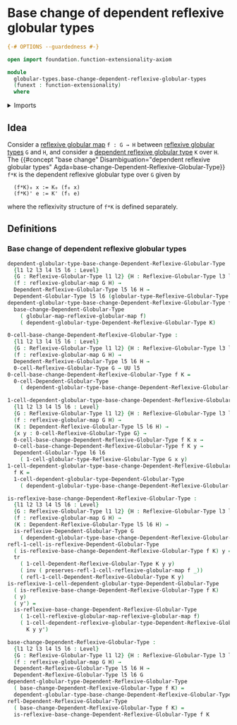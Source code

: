 # Base change of dependent reflexive globular types

```agda
{-# OPTIONS --guardedness #-}

open import foundation.function-extensionality-axiom

module
  globular-types.base-change-dependent-reflexive-globular-types
  (funext : function-extensionality)
  where
```

<details><summary>Imports</summary>

```agda
open import foundation.identity-types funext
open import foundation.transport-along-identifications
open import foundation.universe-levels

open import globular-types.base-change-dependent-globular-types funext
open import globular-types.dependent-globular-types funext
open import globular-types.dependent-reflexive-globular-types funext
open import globular-types.globular-types
open import globular-types.reflexive-globular-maps funext
open import globular-types.reflexive-globular-types funext
```

</details>

## Idea

Consider a [reflexive globular map](globular-types.reflexive-globular-maps.md)
`f : G → H` between
[reflexive globular types](globular-types.reflexive-globular-types.md) `G` and
`H`, and consider a
[dependent reflexive globular type](globular-types.dependent-reflexive-globular-types.md)
`K` over `H`. The
{{#concept "base change" Disambiguation="dependent reflexive globular types" Agda=base-change-Dependent-Reflexive-Globular-Type}}
`f*K` is the dependent reflexive globular type over `G` given by

```text
  (f*K)₀ x := K₀ (f₀ x)
  (f*K)' e := K' (f₁ e)
```

where the reflexivity structure of `f*K` is defined separately.

## Definitions

### Base change of dependent reflexive globular types

```agda
dependent-globular-type-base-change-Dependent-Reflexive-Globular-Type :
  {l1 l2 l3 l4 l5 l6 : Level}
  {G : Reflexive-Globular-Type l1 l2} {H : Reflexive-Globular-Type l3 l4}
  (f : reflexive-globular-map G H) →
  Dependent-Reflexive-Globular-Type l5 l6 H →
  Dependent-Globular-Type l5 l6 (globular-type-Reflexive-Globular-Type G)
dependent-globular-type-base-change-Dependent-Reflexive-Globular-Type f K =
  base-change-Dependent-Globular-Type
    ( globular-map-reflexive-globular-map f)
    ( dependent-globular-type-Dependent-Reflexive-Globular-Type K)

0-cell-base-change-Dependent-Reflexive-Globular-Type :
  {l1 l2 l3 l4 l5 l6 : Level}
  {G : Reflexive-Globular-Type l1 l2} {H : Reflexive-Globular-Type l3 l4}
  (f : reflexive-globular-map G H) →
  Dependent-Reflexive-Globular-Type l5 l6 H →
  0-cell-Reflexive-Globular-Type G → UU l5
0-cell-base-change-Dependent-Reflexive-Globular-Type f K =
  0-cell-Dependent-Globular-Type
    ( dependent-globular-type-base-change-Dependent-Reflexive-Globular-Type f K)

1-cell-dependent-globular-type-base-change-Dependent-Reflexive-Globular-Type :
  {l1 l2 l3 l4 l5 l6 : Level}
  {G : Reflexive-Globular-Type l1 l2} {H : Reflexive-Globular-Type l3 l4}
  (f : reflexive-globular-map G H) →
  (K : Dependent-Reflexive-Globular-Type l5 l6 H) →
  {x y : 0-cell-Reflexive-Globular-Type G} →
  0-cell-base-change-Dependent-Reflexive-Globular-Type f K x →
  0-cell-base-change-Dependent-Reflexive-Globular-Type f K y →
  Dependent-Globular-Type l6 l6
    ( 1-cell-globular-type-Reflexive-Globular-Type G x y)
1-cell-dependent-globular-type-base-change-Dependent-Reflexive-Globular-Type
  f K =
  1-cell-dependent-globular-type-Dependent-Globular-Type
    ( dependent-globular-type-base-change-Dependent-Reflexive-Globular-Type f K)

is-reflexive-base-change-Dependent-Reflexive-Globular-Type :
  {l1 l2 l3 l4 l5 l6 : Level}
  {G : Reflexive-Globular-Type l1 l2} {H : Reflexive-Globular-Type l3 l4}
  (f : reflexive-globular-map G H) →
  (K : Dependent-Reflexive-Globular-Type l5 l6 H) →
  is-reflexive-Dependent-Globular-Type G
    ( dependent-globular-type-base-change-Dependent-Reflexive-Globular-Type f K)
refl-1-cell-is-reflexive-Dependent-Globular-Type
  ( is-reflexive-base-change-Dependent-Reflexive-Globular-Type f K) y =
  tr
    ( 1-cell-Dependent-Reflexive-Globular-Type K y y)
    ( inv ( preserves-refl-1-cell-reflexive-globular-map f _))
    ( refl-1-cell-Dependent-Reflexive-Globular-Type K y)
is-reflexive-1-cell-dependent-globular-type-Dependent-Globular-Type
  ( is-reflexive-base-change-Dependent-Reflexive-Globular-Type f K)
  ( y)
  ( y') =
  is-reflexive-base-change-Dependent-Reflexive-Globular-Type
    ( 1-cell-reflexive-globular-map-reflexive-globular-map f)
    ( 1-cell-dependent-reflexive-globular-type-Dependent-Reflexive-Globular-Type
      K y y')

base-change-Dependent-Reflexive-Globular-Type :
  {l1 l2 l3 l4 l5 l6 : Level}
  {G : Reflexive-Globular-Type l1 l2} {H : Reflexive-Globular-Type l3 l4}
  (f : reflexive-globular-map G H) →
  Dependent-Reflexive-Globular-Type l5 l6 H →
  Dependent-Reflexive-Globular-Type l5 l6 G
dependent-globular-type-Dependent-Reflexive-Globular-Type
  ( base-change-Dependent-Reflexive-Globular-Type f K) =
  dependent-globular-type-base-change-Dependent-Reflexive-Globular-Type f K
refl-Dependent-Reflexive-Globular-Type
  ( base-change-Dependent-Reflexive-Globular-Type f K) =
  is-reflexive-base-change-Dependent-Reflexive-Globular-Type f K
```
